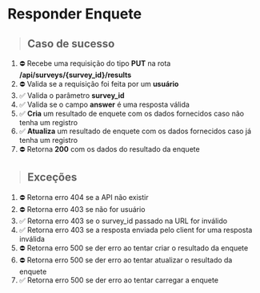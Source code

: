 # Responder Enquete

> ## Caso de sucesso
 
1. :no_entry: Recebe uma requisição do tipo **PUT** na rota **/api/surveys/{survey_id}/results**
2. :no_entry: Valida se a requisição foi feita por um **usuário**
3. :white_check_mark: Valida o parâmetro **survey_id**
4. :white_check_mark: Valida se o campo **answer** é uma resposta válida
5. :white_check_mark: **Cria** um resultado de enquete com os dados fornecidos caso não tenha um registro
6. :white_check_mark: **Atualiza** um resultado de enquete com os dados fornecidos caso já tenha um registro
7. :no_entry: Retorna **200** com os dados do resultado da enquete

> ## Exceções

1. :no_entry: Retorna erro 404 se a API não existir
2. :no_entry: Retorna erro 403 se não for usuário
3. :white_check_mark: Retorna erro 403 se o survey_id passado na URL for inválido
4. :white_check_mark: Retorna erro 403 se a resposta enviada pelo client for uma resposta inválida
5. :no_entry: Retorna erro 500 se der erro ao tentar criar o resultado da enquete
6. :no_entry: Retorna erro 500 se der erro ao tentar atualizar o resultado da enquete
7. :white_check_mark: Retorna erro 500 se der erro ao tentar carregar a enquete
